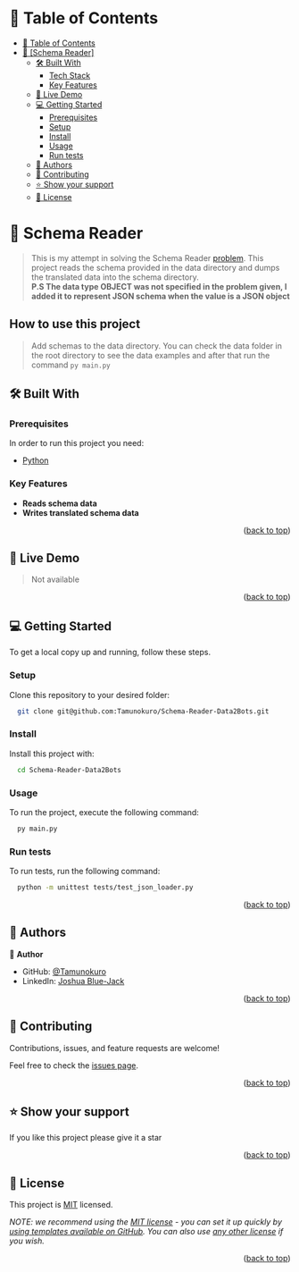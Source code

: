 <a name="readme-top"></a>

# 📗 Table of Contents

- [📗 Table of Contents](#-table-of-contents)
- [📖 \[Schema Reader\] ](#-schema-reader-)
  - [🛠 Built With ](#-built-with-)
    - [Tech Stack ](#tech-stack-)
    - [Key Features ](#key-features-)
  - [🚀 Live Demo ](#-live-demo-)
  - [💻 Getting Started ](#-getting-started-)
    - [Prerequisites](#prerequisites)
    - [Setup](#setup)
    - [Install](#install)
    - [Usage](#usage)
    - [Run tests](#run-tests)
  - [👥 Authors ](#-authors-)
  - [🤝 Contributing ](#-contributing-)
  - [⭐️ Show your support ](#️-show-your-support-)
  - [📝 License ](#-license-)

<!-- PROJECT DESCRIPTION -->

# 📖 Schema Reader <a name="about-project"></a>
> This is my attempt in solving the Schema Reader [problem](./PROBLEM.md). This project reads the schema provided in the data directory and dumps the translated data into the schema directory. <br>
**P.S The data type OBJECT was not specified in the problem given, I added it to represent JSON schema when the value is a JSON object** 

## How to use this project
> Add schemas to the data directory. You can check the data folder in the root directory to see the data examples and after that run the command `py main.py`

## 🛠 Built With <a name="built-with"></a>

### Prerequisites

In order to run this project you need:

- [Python](https://python.org/)

<!-- Features -->

### Key Features <a name="key-features"></a>

- **Reads schema data**
- **Writes translated schema data**

<p align="right">(<a href="#readme-top">back to top</a>)</p>

<!-- LIVE DEMO -->

## 🚀 Live Demo <a name="live-demo"></a>
> Not available

<p align="right">(<a href="#readme-top">back to top</a>)</p>

<!-- GETTING STARTED -->

## 💻 Getting Started <a name="getting-started"></a>

To get a local copy up and running, follow these steps.

### Setup

Clone this repository to your desired folder:

```sh
  git clone git@github.com:Tamunokuro/Schema-Reader-Data2Bots.git
```

### Install

Install this project with:

```sh
  cd Schema-Reader-Data2Bots
```

### Usage

To run the project, execute the following command:

```sh
  py main.py
```

### Run tests

To run tests, run the following command:

```sh
  python -m unittest tests/test_json_loader.py
```
<p align="right">(<a href="#readme-top">back to top</a>)</p>

<!-- AUTHORS -->

## 👥 Authors <a name="authors"></a>

👤 **Author**

- GitHub: [@Tamunokuro](https://github.com/Tamunokuro)
- LinkedIn: [Joshua Blue-Jack](https://linkedin.com/in/joshua-blue-jack)

<p align="right">(<a href="#readme-top">back to top</a>)</p>

<!-- CONTRIBUTING -->

## 🤝 Contributing <a name="contributing"></a>

Contributions, issues, and feature requests are welcome!

Feel free to check the [issues page](../../issues/).

<p align="right">(<a href="#readme-top">back to top</a>)</p>

<!-- SUPPORT -->

## ⭐️ Show your support <a name="support"></a>

If you like this project please give it a star

<p align="right">(<a href="#readme-top">back to top</a>)</p>

<!-- LICENSE -->

## 📝 License <a name="license"></a>

This project is [MIT](./MIT.md) licensed.

_NOTE: we recommend using the [MIT license](https://choosealicense.com/licenses/mit/) - you can set it up quickly by [using templates available on GitHub](https://docs.github.com/en/communities/setting-up-your-project-for-healthy-contributions/adding-a-license-to-a-repository). You can also use [any other license](https://choosealicense.com/licenses/) if you wish._

<p align="right">(<a href="#readme-top">back to top</a>)</p>
